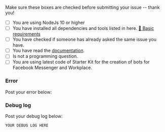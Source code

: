 Make sure these boxes are checked before submitting your issue -- thank you!

- [ ] You are using NodeJs 10 or higher
- [ ] You have installed all dependencies and tools listed in here. [📝 Basic requirements](https://github.com/rudemex/fb-messenger-bot#basic-requirements)
- [ ] You have checked if someone has already asked the same issue you have.
- [ ] You have read the [documentation](https://github.com/rudemex/fb-messenger-bot#readme).
- [ ] Is not a programming question.
- [ ]  You are using latest  code of Starter Kit for the creation of bots for Facebook Messenger and Workplace.

### Error
Post your error below:


### Debug log
Post your debug log below:

```xml
YOUR DEBUG LOG HERE
```

